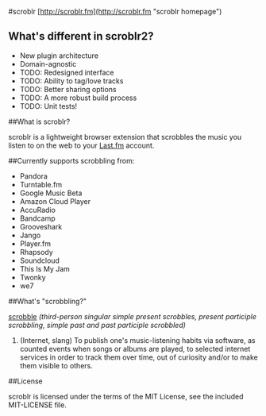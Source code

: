 #scroblr
[http://scroblr.fm](http://scroblr.fm "scroblr homepage")

## What's different in scroblr2?
- New plugin architecture
- Domain-agnostic
- TODO: Redesigned interface
- TODO: Ability to tag/love tracks
- TODO: Better sharing options
- TODO: A more robust build process
- TODO: Unit tests!

##What is scroblr?

scroblr is a lightweight browser extension that scrobbles the music you listen to on the web to your [Last.fm](http://last.fm "Last.fm") account.

##Currently supports scrobbling from:

- Pandora
- Turntable.fm
- Google Music Beta
- Amazon Cloud Player
- AccuRadio
- Bandcamp
- Grooveshark
- Jango
- Player.fm
- Rhapsody
- Soundcloud
- This Is My Jam
- Twonky
- we7

##What's "scrobbling?"

[scrobble](http://en.wiktionary.org/wiki/scrobble "scrobble definition") *(third-person singular simple present scrobbles, present participle scrobbling, simple past and past participle scrobbled)*
1. (Internet, slang) To publish one's music-listening habits via software, as counted events when songs or albums are played, to selected internet services in order to track them over time, out of curiosity and/or to make them visible to others.

##License

scroblr is licensed under the terms of the MIT License, see the included MIT-LICENSE file.
